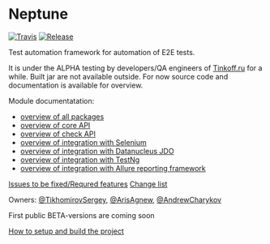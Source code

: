 # Neptune
[![Travis][build-badge]][build]
[![Release][release-badge]][release-link]

[build-badge]: https://travis-ci.com/TinkoffCreditSystems/neptune.svg?branch=master
[build]: https://travis-ci.com/TinkoffCreditSystems/neptune

[release-badge]: https://img.shields.io/github/v/tag/TinkoffCreditSystems/neptune?label=release
[release-link]: https://github.com/TinkoffCreditSystems/neptune/releases

Test automation framework for automation of E2E tests.

It is under the ALPHA testing by developers/QA engineers of [Tinkoff.ru](https://www.tinkoff.ru/software/) for a while. Built jar are not available outside. For now source code and documentation is available for overview.

Module documentatation:
- [overview of all packages](https://tinkoffcreditsystems.github.io/neptune/overview-summary.html)
- [overview of core API](https://tinkoffcreditsystems.github.io/neptune/core.api/overview-summary.html)
- [overview of check API](https://tinkoffcreditsystems.github.io/neptune/check/ru/tinkoff/qa/neptune/check/package-summary.html)
- [overview of integration with Selenium](https://tinkoffcreditsystems.github.io/neptune/selenium/overview-summary.html)
- [overview of integration with Datanucleus JDO](https://tinkoffcreditsystems.github.io/neptune/data.base.api/overview-summary.html)
- [overview of integration with TestNg](https://tinkoffcreditsystems.github.io/neptune/testng.integration/overview-summary.html)
- [overview of integration with Allure reporting framework](https://tinkoffcreditsystems.github.io/neptune/allure.integration/ru/tinkoff/qa/neptune/allure/package-summary.html)

[Issues to be fixed/Requred features](https://github.com/TinkoffCreditSystems/neptune/issues)
[Change list](https://github.com/TinkoffCreditSystems/neptune/releases)

Owners: [@TikhomirovSergey](https://github.com/ArisAgnew), [@ArisAgnew](https://github.com/ArisAgnew), [@AndrewCharykov](https://github.com/AndrewCharykov)

First public BETA-versions are coming soon 

[How to setup and build the project](https://github.com/TinkoffCreditSystems/neptune/wiki/How-to-setup-and-build-the-project)
